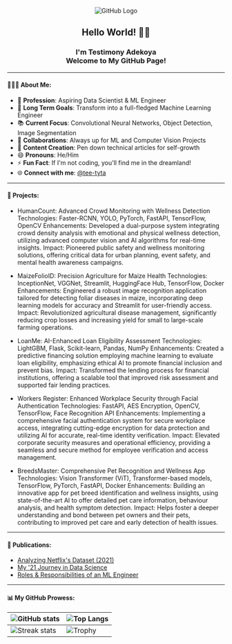<p align="center">
  <img src="https://placehold.it/100/00008b/000000?text=TA" alt="GitHub Logo">
</p>

<h2 align="center">
    Hello World! 👋🏿
</h2>

<h3 align="center">
    I'm Testimony Adekoya<br>Welcome to My GitHub Page!
</h3>

---

<h4>🧑🏾‍💼 About Me:</h4>

- 🔭 **Profession**: Aspiring Data Scientist & ML Engineer
- 🎯 **Long Term Goals**: Transform into a full-fledged Machine Learning Engineer
- 📚 **Current Focus**: Convolutional Neural Networks, Object Detection, Image Segmentation
- 👯 **Collaborations**: Always up for ML and Computer Vision Projects
- 📝 **Content Creation**: Pen down technical articles for self-growth
- 😄 **Pronouns**: He/Him
- ⚡ **Fun Fact**: If I'm not coding, you'll find me in the dreamland!
- 🌐 **Connect with me**: [@tee-tyta](https://www.twitter.com/tee-tyta)

---

<h4>🚀 Projects:</h4>


- HumanCount: Advanced Crowd Monitoring with Wellness Detection
Technologies: Faster-RCNN, YOLO, PyTorch, FastAPI, TensorFlow, OpenCV
Enhancements: Developed a dual-purpose system integrating crowd density analysis with emotional and physical wellness detection, utilizing advanced computer vision and AI algorithms for real-time insights.
Impact: Pioneered public safety and wellness monitoring solutions, offering critical data for urban planning, event safety, and mental health awareness campaigns.

- MaizeFolioID: Precision Agriculture for Maize Health
Technologies: InceptionNet, VGGNet, Streamlit, HuggingFace Hub, TensorFlow, Docker
Enhancements: Engineered a robust image recognition application tailored for detecting foliar diseases in maize, incorporating deep learning models for accuracy and Streamlit for user-friendly access.
Impact: Revolutionized agricultural disease management, significantly reducing crop losses and increasing yield for small to large-scale farming operations.

- LoanMe: AI-Enhanced Loan Eligibility Assessment
Technologies: LightGBM, Flask, Scikit-learn, Pandas, NumPy
Enhancements: Created a predictive financing solution employing machine learning to evaluate loan eligibility, emphasizing ethical AI to promote financial inclusion and prevent bias.
Impact: Transformed the lending process for financial institutions, offering a scalable tool that improved risk assessment and supported fair lending practices.

- Workers Register: Enhanced Workplace Security through Facial Authentication
Technologies: FastAPI, AES Encryption, OpenCV, TensorFlow, Face Recognition API
Enhancements: Implementing a comprehensive facial authentication system for secure workplace access, integrating cutting-edge encryption for data protection and utilizing AI for accurate, real-time identity verification.
Impact: Elevated corporate security measures and operational efficiency, providing a seamless and secure method for employee verification and access management.

- BreedsMaster: Comprehensive Pet Recognition and Wellness App
Technologies: Vision Transformer (ViT), Transformer-based models, TensorFlow, PyTorch, FastAPI, Docker
Enhancements: Building an innovative app for pet breed identification and wellness insights, using state-of-the-art AI to offer detailed pet care information, behaviour analysis, and health symptom detection.
Impact: Helps foster a deeper understanding and bond between pet owners and their pets, contributing to improved pet care and early detection of health issues.


---

<h4>📜 Publications:</h4>

- [Analyzing Netflix's Dataset (2021)](https://medium.com/@dev_tyta./analyzing-netflix-datasets-9f42a8880590)
- [My '21 Journey in Data Science](https://link.medium.com/ZpgSpEZHFnb)
- [Roles & Responsibilities of an ML Engineer](https://writingtestys.hashnode.dev/roles-and-responsibilities-of-a-machine-learning-engineer)

---

<h4>📊 My GitHub Prowess:</h4>

| ![GitHub stats](https://github-readme-stats.vercel.app/api?username=dev-tyta&show_icons=true&include_all_commits=true&hide_border=true&theme=radical) | ![Top Langs](https://github-readme-stats.vercel.app/api/top-langs/?username=dev-tyta&langs_count=8&layout=compact&hide=php&hide_border=true&theme=radical) |
| --- | --- |
| ![Streak stats](https://github-readme-streak-stats.herokuapp.com/?user=dev-tyta&theme=dark) | ![Trophy](https://github-profile-trophy.vercel.app/?username=dev-tyta&theme=onedark&title=MultiLanguage,Stars,Commit,Followers,Repo,PR) |

